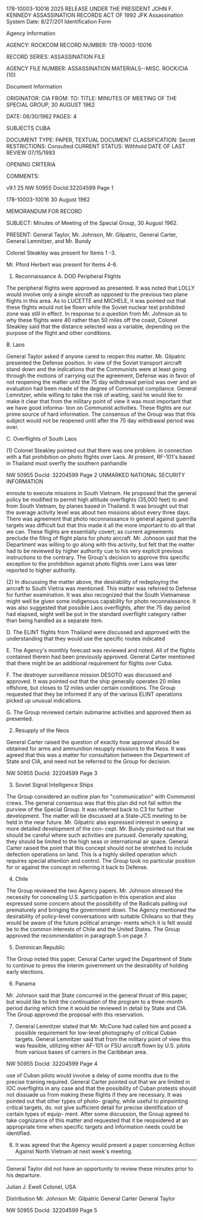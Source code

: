178-10003-10016 2025 RELEASE UNDER THE PRESIDENT JOHN F. KENNEDY ASSASSINATION RECORDS ACT OF 1992
JFK Assassination System Date: 8/27/201
Identification Form

Agency Information

AGENCY: ROCKCOM
RECORD NUMBER: 178-10003-10016

RECORD SERIES: ASSASSINATION FILE

AGENCY FILE NUMBER: ASSASSINATION MATERIALS--MISC. ROCK/CIA (10)

Document Information

ORIGINATOR: CIA
FROM:
TO:
TITLE: MINUTES OF MEETING OF THE SPECIAL GROUP, 30 AUGUST 1962

DATE: 08/30/1962
PAGES: 4

SUBJECTS CUBA

DOCUMENT TYPE: PAPER, TEXTUAL DOCUMENT
CLASSIFICATION: Secret
RESTRICTIONS: Consulted
CURRENT STATUS: Withhold
DATE OF LAST REVIEW 07/15/1993

OPENING CRITERIA

COMMENTS:

v9.1 25
NW 50955 DocId:32204599 Page 1

178-10003-10016 30 August 1962

MEMORANDUM FOR RECORD

SUBJECT: Minutes of Meeting of the Special Group, 30 August 1962.

PRESENT: General Taylor, Mr. Johnson, Mr. Gilpatric, General Carter,
General Lemnitzer, and Mr. Bundy

Colonel Steakley was present for Items 1 -3.

Mr. Pford Herbert was present for Items 4-6.

1. Reconnaissance
A. DOD Peripheral Flights

The peripheral flights were approved as presented. It was
noted that LOLLY would involve only a single aircraft as opposed to
the previous two plane flights in this area. As to LUCETTE and MICHELE,
it was pointed out that these flights would not be flown while the
Soviet nuclear test prohibited zone was still in effect. In response
to a question from Mr. Johnson as to why these flights were 40 rather
than 50 miles off the coast, Colonel Steakley said that the distance
selected was a variable, depending on the purpose of the flight and
other conditions.

B. Laos

General Taylor asked if anyone cared to reopen this matter.
Mr. Gilpatric presented the Defense position. In view of the Soviet
transport aircraft stand down and the indications that the Communists
were at least going through the motions of carrying out the agreement,
Defense was in favor of not reopening the matter until the 75 day
withdrawal period was over and an evaluation had been made of the degree
of Communist compliance. General Lemnitzer, while willing to take the
risk of waiting, said he would like to make it clear that from the
military point of view it was most important that we have good informa-
tion on Communist activities. These flights are our prime source of
hard information. The consensus of the Group was that this subject would
not be reopened until after the 75 day withdrawal period was over.

C. Overflights of South Laos

(1) Colonel Steakley pointed out that there was one problem.
in connection with a flat prohibition on photo flights over Laos. At
present, RF-101's based in Thailand must overfly the southern panhandle

NW 50955 DocId: 32204599 Page 2
UNMARKED
NATIONAL SECURITY INFORMATION

enroute to execute missions in South Vietnam. He proposed that the
general policy be modified to permit high altitude overflights (35,000
feet) to and from South Vietnam, by planes based in Thailand. It was
brought out that the average activity level was about two missions about
every three days. There was agreement that photo reconnaissance in
general against guerrilla targets was difficult but that this made it
all the more important to do all that we can. These flights are
essentially covert; as current agreements preclude the filing of flight
plans for photo aircraft. Mr. Johnson said that the Department was
willing to go along with this activity, but felt that the matter had
to be reviewed by higher authority cue to his very explicit previous
instructions to the contrary. The Group's decision to approve this
specific exception to the prohibition against photo flights over Laos
was later reported to higher authority.

(2) In discussing the matter above, the desirability of
redeploying the aircraft to South Vietria was mentioned. This matter
was referred to Defense for further examination. It was also recognized
that the South Vietnamese might well be given some indigenous capability
for photo reconnaissance. It was also suggested that possible Laos
overflights, after the 75 day period had elapsed, wight well be put in
the standard overflight category rather than being handled as a separate
item.

D. The ELINT flights from Thailand were discussed and approved
with the understanding that they would use the specific routes indicated

Ε. The Agency's monthly forecast was reviewed and noted. All
of the flights contained therein had been previously approved. General
Carter mentioned that there might be an additional requirement for
flights over Cuba.

F. The destroyer surveillance mission DESOTO was discussed and
approved. It was pointed out that the ship generally operates 20 miles
offshore, but closes to 12 miles under certain conditions. The Group
requested that they be informed if any of the various ELINT operations
picked up unusual indications.

G. The Group reviewed certain submarine activities and approved
them as presented.

2. Resupply of the Neos

General Carter raised the question of exactly how approval should
be obtained for arms and ammunition resupply missions to the Keos. It
was agreed that this was a matter for consultation between the Department
of State and CIA, and need not be referred to the Group for decision.

NW 50955 DocId: 32204599 Page 3

3. Soviet Signal Intelligence Ships

The Group considered an outline plan for "communication" with
Communist crews. The general consensus was that this plan did not
fall within the purview of the Special Group. It was referred back
to C3 for further development. The matter will be discussed at a
State-JCS meeting to be held in the near future. Mr. Gilpatric also
expressed interest in seeing a more detailed development of the con-
cept. Mr. Bundy pointed out that we should be careful where such
activities are pursued. Generally speaking, they should be limited to
the high seas or international air space. General Carter raised the
point that this concept should not be stretched to include defection
operations on land. This is a highly skilled operation which requires
special attention and control. The Group took no particular position
for or against the concept in referring it back to Defense.

4. Chile

The Group reviewed the two Agency papers. Mr. Johnson stressed
the necessity for concealing U.S. participation in this operation and
also expressed some concern about the possibility of the Radicals
palling out prematurely and bringing the government down. The Agency
mentioned the desirability of policy-level conversations with suitable
Chileans so that they would be aware of the future political arrange-
ments which it is felt would be to the common interests of Chile and
the United States. The Group approved the recommendation in paragraph
5 on page 7.

5. Dominican Republic

The Group noted this paper. Cenoral Carter urged the Department
of State to continue to press the interim government on the desirability
of holding early elections.

6. Panama

Mr. Johnson said that State concurred in the general thrust of
this paper, but would like to limit the continuation of the program to
a three-month period during which time it would be reviewed in detail by
State and CIA. The Group approved the proposal with this reservation.

7. General Lemnitzer stated that Mr. McCone had called him and posed
a possible requirement for low-level photography of critical Cuban
targets. General Lemnitzer said that from the military point of view
this was feasible, utilizing either AF-101 or FSU aircraft flown by
U.S. pilots from various bases of carriers in the Caribbean area.

NW 50955 DocId: 32204599 Page 4

use of Cuban pilots would involve a delay of some months due to the
precise training required. General Carter pointed out that we are
limited in IOC overflights in any case and that the possibility
of Cuban protests should not dissuade us from making these flights
if they are necessary. It was pointed out that other types of photo-
graphy, while useful to pinpointing critical targets, do. not give
sufficient detail for precise identification of certain types of equip-
ment. After some discussion, the Group agreed to take cognizance of
this matter and requested that it be reopsidered at an appropriate time
when specific targets and information needs could be identified.

8. It was agreed that the Agency would present a paper concerning
Action Against North Vietnam at next week's meeting.

* * * * *

General Taylor did not have an opportunity to review these minutes
prior to his departure.

Julian J. Ewell
Colonel, USA

Distribution
Mr. Johnson
Mr. Gilpatric
General Carter
General Taylor

NW 50955 DocId: 32204599 Page 5
